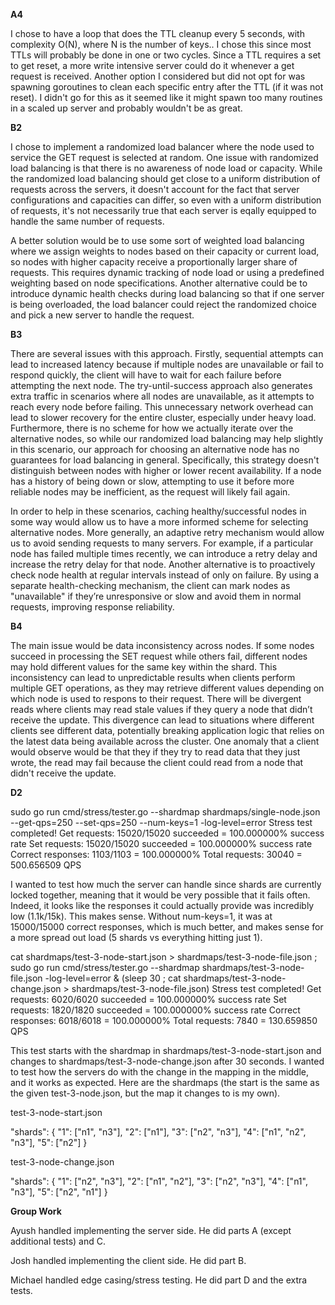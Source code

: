 **A4**

I chose to have a loop that does the TTL cleanup every 5 seconds, with complexity O(N), where N is the 
number of keys.. I chose this since most TTLs will probably be done in one or two cycles. Since a TTL 
requires a set to get reset, a more write intensive server could do it whenever a get request is received. 
Another option I considered but did not opt for was spawning goroutines to clean each specific entry after 
the TTL (if it was not reset). I didn't go for this as it seemed like it might spawn too many routines in a 
scaled up server and probably wouldn't be as great.

**B2** 

I chose to implement a randomized load balancer where the node used to service the GET request is selected at 
random. One issue with randomized load balancing is that there is no awareness of node load or capacity. While
the randomized load balancing should get close to a uniform distribution of requests across the servers, it 
doesn't account for the fact that server configurations and capacities can differ, so even with a uniform 
distribution of requests, it's not necessarily true that each server is eqally equipped to handle the same
number of requests. 

A better solution would be to use some sort of weighted load balancing where we assign weights to nodes 
based on their capacity or current load, so nodes with higher capacity receive a proportionally larger 
share of requests. This requires dynamic tracking of node load or using a predefined weighting based on 
node specifications. Another alternative could be to introduce dynamic health checks during load balancing 
so that if one server is being overloaded, the load balancer could reject the randomized choice and pick 
a new server to handle the request.

**B3**

There are several issues with this approach. Firstly, sequential attempts can lead to increased latency because 
if multiple nodes are unavailable or fail to respond quickly, the client will have to wait for each failure 
before attempting the next node. The try-until-success approach also generates extra traffic in scenarios 
where all nodes are unavailable, as it attempts to reach every node before failing. This unnecessary network 
overhead can lead to slower recovery for the entire cluster, especially under heavy load. Furthermore, there is 
no scheme for how we actually iterate over the alternative nodes, so while our randomized load balancing may 
help slightly in this scenario, our approach for choosing an alternative node has no guarantees for load 
balancing in general. Specifically, this strategy doesn't distinguish between nodes with higher or lower 
recent availability. If a node has a history of being down or slow, attempting to use it before more reliable 
nodes may be inefficient, as the request will likely fail again.

In order to help in these scenarios, caching healthy/successful nodes in some way would allow us to have 
a more informed scheme for selecting alternative nodes. More generally, an adaptive retry mechanism would 
allow us to avoid sending requests to many servers. For example, if a particular node has failed multiple 
times recently, we can introduce a retry delay and increase the retry delay for that node. Another 
alternative is to proactively check node health at regular intervals instead of only on failure. By using a 
separate health-checking mechanism, the client can mark nodes as "unavailable" if they’re unresponsive or 
slow and avoid them in normal requests, improving response reliability. 

**B4** 

The main issue would be data inconsistency across nodes. If some nodes succeed in processing the SET request 
while others fail, different nodes may hold different values for the same key within the shard. This 
inconsistency can lead to unpredictable results when clients perform multiple GET operations, as they 
may retrieve different values depending on which node is used to respons to their request. There will be 
divergent reads where clients may read stale values if they query a node that didn’t receive the update. 
This divergence can lead to situations where different clients see different data, potentially breaking 
application logic that relies on the latest data being available across the cluster. One anomaly that a 
client would observe would be that they if they try to read data that they just wrote, the read may fail 
because the client could read from a node that didn't receive the update.

**D2**

sudo go run cmd/stress/tester.go --shardmap shardmaps/single-node.json --get-qps=250 --set-qps=250 --num-keys=1 -log-level=error
Stress test completed!
Get requests: 15020/15020 succeeded = 100.000000% success rate
Set requests: 15020/15020 succeeded = 100.000000% success rate
Correct responses: 1103/1103 = 100.000000%
Total requests: 30040 = 500.656509 QPS

I wanted to test how much the server can handle since shards are currently locked together, meaning that it would be very possible that it fails often. Indeed, it looks like the responses it could actually provide was incredibly low (1.1k/15k). This makes sense. Without num-keys=1, it was at 15000/15000 correct responses, which is much better, and makes sense for a more spread out load (5 shards vs everything hitting just 1).

cat shardmaps/test-3-node-start.json > shardmaps/test-3-node-file.json ; sudo go run cmd/stress/tester.go --shardmap shardmaps/test-3-node-file.json -log-level=error & (sleep 30 ; cat shardmaps/test-3-node-change.json > shardmaps/test-3-node-file.json)
Stress test completed!
Get requests: 6020/6020 succeeded = 100.000000% success rate
Set requests: 1820/1820 succeeded = 100.000000% success rate
Correct responses: 6018/6018 = 100.000000%
Total requests: 7840 = 130.659850 QPS

This test starts with the shardmap in shardmaps/test-3-node-start.json and changes to shardmaps/test-3-node-change.json after 30 seconds. I wanted to test how the servers do with the change in the mapping in the middle, and it works as expected. Here are the shardmaps (the start is the same as the given test-3-node.json, but the map it changes to is my own).

test-3-node-start.json

"shards": {
    "1": ["n1", "n3"],
    "2": ["n1"],
    "3": ["n2", "n3"],
    "4": ["n1", "n2", "n3"],
    "5": ["n2"]
}

test-3-node-change.json

"shards": {
    "1": ["n2", "n3"],
    "2": ["n1", "n2"],
    "3": ["n2", "n3"],
    "4": ["n1", "n3"],
    "5": ["n2", "n1"]
}

**Group Work**

Ayush handled implementing the server side. He did parts A (except additional tests) and C.

Josh handled implementing the client side. He did part B.

Michael handled edge casing/stress testing. He did part D and the extra tests.
